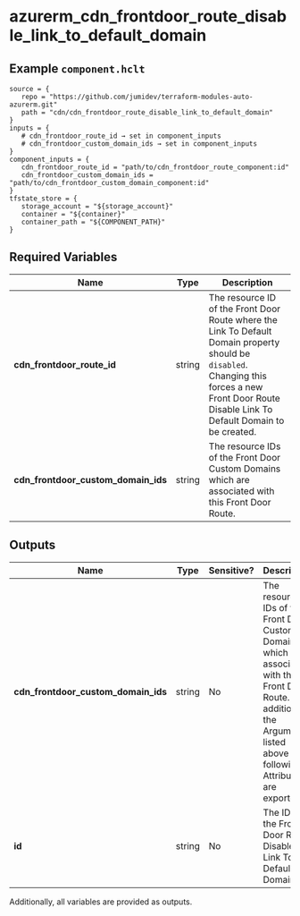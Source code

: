 # azurerm_cdn_frontdoor_route_disable_link_to_default_domain



## Example `component.hclt`

```hcl
source = {
   repo = "https://github.com/jumidev/terraform-modules-auto-azurerm.git"   
   path = "cdn/cdn_frontdoor_route_disable_link_to_default_domain"   
}
inputs = {
   # cdn_frontdoor_route_id → set in component_inputs
   # cdn_frontdoor_custom_domain_ids → set in component_inputs
}
component_inputs = {
   cdn_frontdoor_route_id = "path/to/cdn_frontdoor_route_component:id"   
   cdn_frontdoor_custom_domain_ids = "path/to/cdn_frontdoor_custom_domain_component:id"   
}
tfstate_store = {
   storage_account = "${storage_account}"   
   container = "${container}"   
   container_path = "${COMPONENT_PATH}"   
}
```

## Required Variables

| Name | Type |  Description |
| ---- | --------- |  ----------- |
| **cdn_frontdoor_route_id** | string |  The resource ID of the Front Door Route where the Link To Default Domain property should be `disabled`. Changing this forces a new Front Door Route Disable Link To Default Domain to be created. | 
| **cdn_frontdoor_custom_domain_ids** | string |  The resource IDs of the Front Door Custom Domains which are associated with this Front Door Route. | 



## Outputs

| Name | Type | Sensitive? | Description |
| ---- | ---- | --------- | --------- |
| **cdn_frontdoor_custom_domain_ids** | string | No  | The resource IDs of the Front Door Custom Domains which are associated with this Front Door Route. In addition to the Arguments listed above - the following Attributes are exported: | 
| **id** | string | No  | The ID of the Front Door Route Disable Link To Default Domain. | 

Additionally, all variables are provided as outputs.
